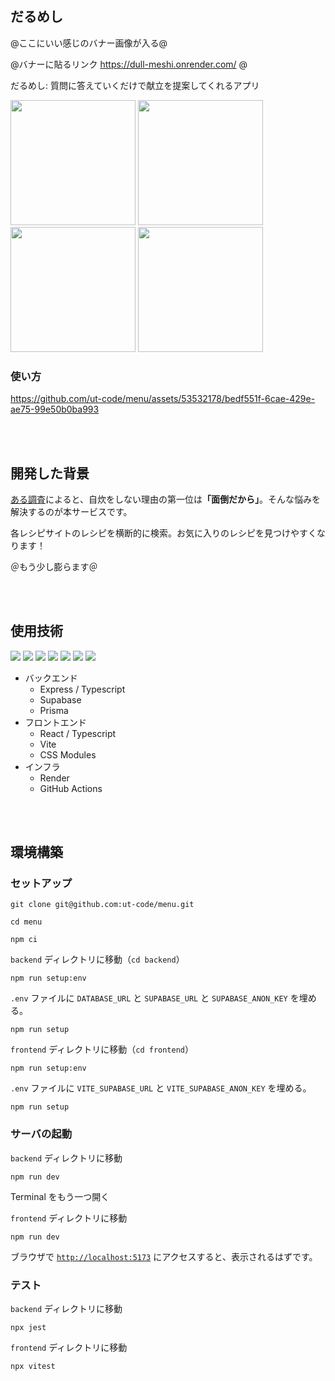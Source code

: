## だるめし

@ここにいい感じのバナー画像が入る@

@バナーに貼るリンク https://dull-meshi.onrender.com/ @

だるめし: 質問に答えていくだけで献立を提案してくれるアプリ

<p>
  <img src="https://github.com/ut-code/menu/assets/53532178/0f5152a2-5d85-4261-90f0-855e14ed86f5" width="200" />
  <img src="https://github.com/ut-code/menu/assets/53532178/dc74d07f-2b19-4330-87ca-2a412caa9c92" width="200" />
  <img src="https://github.com/ut-code/menu/assets/53532178/55f08e78-d5a7-4048-9963-ad730e658e04" width="200" />
  <img src="https://github.com/ut-code/menu/assets/53532178/6eb799e5-3f34-451a-99b5-2319db85fed2" width="200" />
</p>

### 使い方

https://github.com/ut-code/menu/assets/53532178/bedf551f-6cae-429e-ae75-99e50b0ba993

<br></br>

## 開発した背景

[ある調査](https://news.mynavi.jp/article/20220407-2315146/)によると、自炊をしない理由の第一位は<b>「面倒だから」</b>。そんな悩みを解決するのが本サービスです。

各レシピサイトのレシピを横断的に検索。お気に入りのレシピを見つけやすくなります！

＠もう少し膨らます＠

<br></br>

## 使用技術

<p style="display: inline">
  <img src="https://img.shields.io/badge/-React-000000.svg?logo=react&style=for-the-badge">
  <img src="https://img.shields.io/badge/-Vite-000000.svg?logo=vite&style=for-the-badge">
  <img src="https://img.shields.io/badge/-Express-000000.svg?logo=express&style=for-the-badge">
  <img src="https://img.shields.io/badge/-Supabase-000000.svg?logo=supabase&style=for-the-badge">
  <img src="https://img.shields.io/badge/-Prisma-000000.svg?logo=prisma&style=for-the-badge">
  <img src="https://img.shields.io/badge/-Typescript-000000.svg?logo=Typescript&style=for-the-badge">
  <img src="https://img.shields.io/badge/-Node.js-000000.svg?logo=node.js&style=for-the-badge">
</p>

- バックエンド
  - Express / Typescript
  - Supabase
  - Prisma
- フロントエンド
  - React / Typescript
  - Vite
  - CSS Modules
- インフラ
  - Render
  - GitHub Actions

<br></br>

## 環境構築

### セットアップ

```shell
git clone git@github.com:ut-code/menu.git
```

```shell
cd menu
```

```shell
npm ci
```

`backend` ディレクトリに移動（`cd backend`）

```shell
npm run setup:env
```

`.env` ファイルに `DATABASE_URL` と `SUPABASE_URL` と `SUPABASE_ANON_KEY` を埋める。

```shell
npm run setup
```

`frontend` ディレクトリに移動（`cd frontend`）

```shell
npm run setup:env
```

`.env` ファイルに `VITE_SUPABASE_URL` と `VITE_SUPABASE_ANON_KEY` を埋める。

```shell
npm run setup
```

### サーバの起動

`backend` ディレクトリに移動

```shell
npm run dev
```

Terminal をもう一つ開く

`frontend` ディレクトリに移動

```shell
npm run dev
```

ブラウザで [`http://localhost:5173`](http://localhost:5173) にアクセスすると、表示されるはずです。

### テスト

`backend` ディレクトリに移動

```shell
npx jest
```

`frontend` ディレクトリに移動

```shell
npx vitest
```
